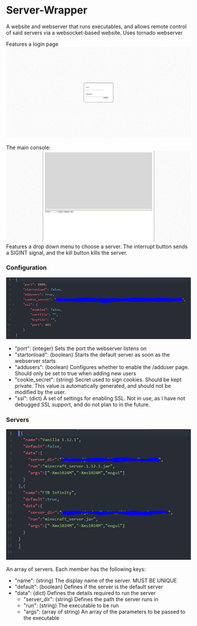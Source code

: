 # Server-Wrapper

A website and webserver that runs executables, and allows remote control of said servers via a websocket-based website.
Uses tornado webserver

Features a login page
![Login Page](/screenshots/login.png?raw=true)

The main console:
![Main Console](/screenshots/main.png?raw=true)
Features a drop down menu to choose a server. The interrupt button sends a SIGINT signal, and the kill button kills the server.

### Configuration

![Example Config](/screenshots/config.png "Example Config")

 - "port": (integer) Sets the port the webserver listens on
 - "startonload": (boolean) Starts the default server as soon as the webserver starts
 - "addusers": (boolean) Configures whether to enable the /adduser page. Should only be set to true when adding new users
 - "cookie_secret": (string) Secret used to sign cookies. Should be kept private. This value is automatically generated, and should not be modified by the user.
 - "ssl": (dict) A set of settings for enabling SSL. Not in use, as I have not debugged SSL support, and do not plan to in the future.

 ### Servers

 ![Example Server List](/screenshots/servers.png "Example Server List")

 An array of servers. Each member has the following keys:
  - "name": (string) The display name of the server. MUST BE UNIQUE
  - "default": (boolean) Defines if the server is the default server
  - "data": (dict) Defines the details required to run the server
    - "server_dir": (string) Defines the path the server runs in
    - "run": (string) The executable to be run
    - "args": (array of string) An array of the parameters to be passed to the executable
